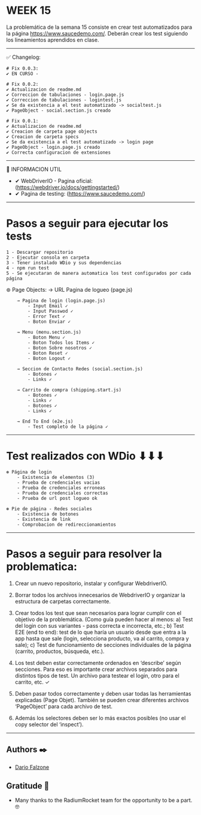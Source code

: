 # WEEK 15
La problemática de la semana 15 consiste en crear test automatizados para la página
https://www.saucedemo.com/. Deberán crear los test siguiendo los lineamientos aprendidos en clase.

----------------------------------------------------------


✅ Changelog:

	# Fix 0.0.3:
	✔ EN CURSO -

	# Fix 0.0.2:
	✔ Actualizacion de readme.md
	✔ Correccion de tabulaciones - login.page.js
	✔ Correccion de tabulaciones - logintest.js
	✔ Se da existencia a el test automatizado -> socialtest.js
	✔ PageObject - social.section.js creado

	# Fix 0.0.1:
	✔ Actualizacion de readme.md
	✔ Creacion de carpeta page objects
	✔ Creacion de carpeta specs
	✔ Se da existencia a el test automatizado -> login page
	✔ PageObject - login.page.js creado
	✔ Correcta configuracion de extensiones

----------------------------------------------------------

📄 INFORMACION UTIL

- ✔ WebDriverIO - Pagina oficial: (https://webdriver.io/docs/gettingstarted/)
- ✔ Pagina de testing: (https://www.saucedemo.com/)

----------------------------------------------------------

# Pasos a seguir para ejecutar los tests
	1 - Descargar repositorio
	2 - Ejecutar consola en carpeta
	3 - Tener instalado WDio y sus dependencias
	4 - npm run test
	5 - Se ejecutaran de manera automatica los test configurados por cada página

⊛ Page Objects:
		→ URL Pagina de logueo (page.js)

		→ Pagina de login (login.page.js)
			- Input Email ✓
			- Input Passwod ✓
			- Error Text ✓
			- Boton Enviar ✓

		→ Menu (menu.section.js)
			- Boton Menu ✓
			- Boton Todos los Items ✓
			- Boton Sobre nosotros ✓
			- Boton Reset ✓
			- Boton Logout ✓

		→ Seccion de Contacto Redes (social.section.js)
			- Botones ✓
			- Links ✓

		→ Carrito de compra (shipping.start.js)
			- Botones ✓
			- Links ✓
			- Botones ✓
			- Links ✓

		→ End To End (e2e.js)
			- Test completo de la página ✓

----------------------------------------------------------

# Test realizados con WDio ⬇⬇⬇
	⊛ Página de login
		- Existencia de elementos (3)
		- Prueba de credenciales vacias
		- Prueba de credenciales erroneas
		- Prueba de credenciales correctas
		- Prueba de url post logueo ok

	⊛ Pie de página - Redes sociales
		- Existencia de botones
		- Existencia de link
		- Comprobacion de redireccionamientos

----------------------------------------------------------

# Pasos a seguir para resolver la problematica:
1) Crear un nuevo repositorio, instalar y configurar WebdriverIO.

2) Borrar todos los archivos innecesarios de WebdriverIO y organizar la estructura de carpetas correctamente.

3) Crear todos los test que sean necesarios para lograr cumplir con el objetivo de la
problemática. (Como guía pueden hacer al menos:
	a) Test del login con sus variantes - pass correcta e incorrecta, etc.;
	b) Test E2E (end to end): test de lo que haría un usuario desde que entra a la app hasta
	que sale (login, selecciona producto, va al carrito, compra y sale);
	c) Test de funcionamiento de secciones individuales de la página (carrito, productos,
	búsqueda, etc.).

4) Los test deben estar correctamente ordenados en ‘describe’ según secciones. Para eso es
importante crear archivos separados para distintos tipos de test. Un archivo para testear el
login, otro para el carrito, etc. ✓

5) Deben pasar todos correctamente y deben usar todas las herramientas explicadas (Page
Objet). También se pueden crear diferentes archivos ‘PageObject’ para cada archivo de test.

6) Además los selectores deben ser lo más exactos posibles (no usar el copy selector del
‘inspect’).

----------------------------------------------------------

## Authors ✒️

* [Dario Falzone](https://www.linkedin.com/in/darioflz/)

## Gratitude 🎁

* Many thanks to the RadiumRocket team for the opportunity to be a part. 🤓
